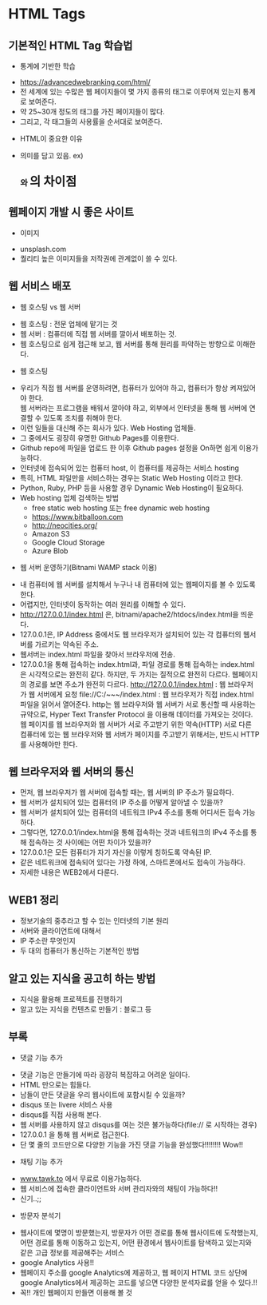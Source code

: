 # HTML Tags

## 기본적인 HTML Tag 학습법
 - 통계에 기반한 학습
  + https://advancedwebranking.com/html/
  + 전 세계에 있는 수많은 웹 페이지들이 몇 가지 종류의 태그로 이루어져 있는지 통계로 보여준다.
  + 약 25~30개 정도의 태그를 가진 페이지들이 많다.
  + 그리고, 각 태그들의 사용률을 순서대로 보여준다.
 - HTML이 중요한 이유
  + 의미를 담고 있음. ex) <h3> 와 <span style="font-size:24px"> 의 차이점

## 웹페이지 개발 시 좋은 사이트
 - 이미지
  + unsplash.com
  + 퀄리티 높은 이미지들을 저작권에 관계없이 쓸 수 있다.

## 웹 서비스 배포
 - 웹 호스팅 vs 웹 서버
  + 웹 호스팅 : 전문 업체에 맡기는 것
  + 웹 서버 : 컴퓨터에 직접 웹 서버를 깔아서 배포하는 것.
  + 웹 호스팅으로 쉽게 접근해 보고, 웹 서버를 통해 원리를 파악하는 방향으로 이해한다.
 - 웹 호스팅
  + 우리가 직접 웹 서버를 운영하려면, 컴퓨터가 있어야 하고, 컴퓨터가 항상 켜져있어야 한다.  
    웹 서버라는 프로그램을 배워서 깔아야 하고, 외부에서 인터넷을 통해 웹 서버에 연결할 수 있도록 조치를 취해야 한다. 
  + 이런 일들을 대신해 주는 회사가 있다. Web Hosting 업체들.
  + 그 중에서도 굉장히 유명한 Github Pages를 이용한다.
  + Github repo에 파일을 업로드 한 이후 Github pages 설정을 On하면 쉽게 이용가능하다. 
  + 인터넷에 접속되어 있는 컴퓨터 host, 이 컴퓨터를 제공하는 서비스 hosting
  + 특히, HTML 파일만을 서비스하는 경우는 Static Web Hosting 이라고 한다.
  + Python, Ruby, PHP 등을 사용할 경우 Dynamic Web Hosting이 필요하다.
  + Web hosting 업체 검색하는 방법
    - free static web hosting 또는 free dynamic web hosting
    - https://www.bitballoon.com
    - http://neocities.org/
    - Amazon S3
    - Google Cloud Storage
    - Azure Blob
 - 웹 서버 운영하기(Bitnami WAMP stack 이용)
  + 내 컴퓨터에 웹 서버를 설치해서 누구나 내 컴퓨터에 있는 웹페이지를 볼 수 있도록 한다.
  + 어렵지만, 인터넷이 동작하는 여러 원리를 이해할 수 있다. 
  + http://127.0.0.1/index.html 은, bitnami/apache2/htdocs/index.html을 띄운다.
  + 127.0.0.1은, IP Address 중에서도 웹 브라우저가 설치되어 있는 각 컴퓨터의 웹서버를 가르키는 약속된 주소.
  + 웹서버는 index.html 파일을 찾아서 브라우저에 전송.
  + 127.0.0.1을 통해 접속하는 index.html과, 파일 경로를 통해 접속하는 index.html은 시각적으로는 완전히 같다.
    하지만, 두 가지는 질적으로 완전히 다르다.
    웹페이지의 경로를 보면 주소가 완전히 다르다.
    http://127.0.0.1/index.html : 웹 브라우저가 웹 서버에게 요청 
    file://C:/~~~/index.html : 웹 브라우저가 직접 index.html파일을 읽어서 열어준다.
    http는 웹 브라우저와 웹 서버가 서로 통신할 때 사용하는 규약으로,
    Hyper Text Transfer Protocol 을 이용해 데이터를 가져오는 것이다.
    웹 페이지를 웹 브라우저와 웹 서버가 서로 주고받기 위한 약속(HTTP)
    서로 다른 컴퓨터에 있는 웹 브라우저와 웹 서버가 페이지를 주고받기 위해서는,
    반드시 HTTP 를 사용해야만 한다.

## 웹 브라우저와 웹 서버의 통신
 - 먼저, 웹 브라우저가 웹 서버에 접속할 때는, 웹 서버의 IP 주소가 필요하다.
 - 웹 서버가 설치되어 있는 컴퓨터의 IP 주소를 어떻게 알아낼 수 있을까?
 - 웹 서버가 설치되어 있는 컴퓨터의 네트워크 IPv4 주소를 통해 어디서든 접속 가능하다.
 - 그렇다면, 127.0.0.1/index.html을 통해 접속하는 것과 네트워크의 IPv4 주소를 통해 접속하는 것 사이에는 어떤 차이가 있을까?
 - 127.0.0.1은 모든 컴퓨터가 자기 자신을 이렇게 칭하도록 약속된 IP.
 - 같은 네트워크에 접속되어 있다는 가정 하에, 스마트폰에서도 접속이 가능하다.
 - 자세한 내용은 WEB2에서 다룬다. 

## WEB1 정리
 - 정보기술의 중추라고 할 수 있는 인터넷의 기본 원리
 - 서버와 클라이언트에 대해서
 - IP 주소란 무엇인지
 - 두 대의 컴퓨터가 통신하는 기본적인 방법

## 알고 있는 지식을 공고히 하는 방법
 - 지식을 활용해 프로젝트를 진행하기
 - 알고 있는 지식을 컨텐츠로 만들기 : 블로그 등

## 부록
 - 댓글 기능 추가
  + 댓글 기능은 만들기에 따라 굉장히 복잡하고 어려운 일이다. 
  + HTML 만으로는 힘들다.
  + 남들이 만든 댓글을 우리 웹사이트에 포함시킬 수 있을까?
  + disqus 또는 livere 서비스 사용
  + disqus를 직접 사용해 본다. 
  + 웹 서버를 사용하지 않고 disqus를 여는 것은 불가능하다(file:// 로 시작하는 경우)
  + 127.0.0.1 을 통해 웹 서버로 접근한다.
  + 단 몇 줄의 코드만으로 다양한 기능을 가진 댓글 기능을 완성했다!!!!!!!! Wow!!
 - 채팅 기능 추가
  + www.tawk.to 에서 무료로 이용가능하다.
  + 웹 서비스에 접속한 클라이언트와 서버 관리자와의 채팅이 가능하다!!
  + 신기..;;
 - 방문자 분석기
  + 웹사이트에 몇명이 방문했는지, 방문자가 어떤 경로를 통해 웹사이트에 도착했는지,
    어떤 경로를 통해 이동하고 있는지, 어떤 환경에서 웹사이트를 탐색하고 있는지와 같은 고급 정보를 제공해주는 서비스
  + google Analytics 사용!!
  + 웹페이지 주소를 google Analytics에 제공하고, 웹 페이지 HTML 코드 상단에 google Analytics에서 제공하는 코드를 넣으면 다양한 분석자료를 얻을 수 있다.!!
  + 꼭!! 개인 웹페이지 만들면 이용해 볼 것